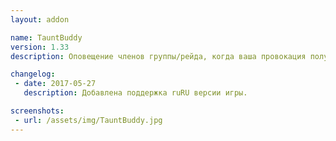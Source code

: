 ```yaml
---
layout: addon

name: TauntBuddy
version: 1.33
description: Оповещение членов группы/рейда, когда ваша провокация получает сопротивление или ваш дразнящий удар терпит неудачу.

changelog:
 - date: 2017-05-27
   description: Добавлена поддержка ruRU версии игры.

screenshots:
 - url: /assets/img/TauntBuddy.jpg
---
```

